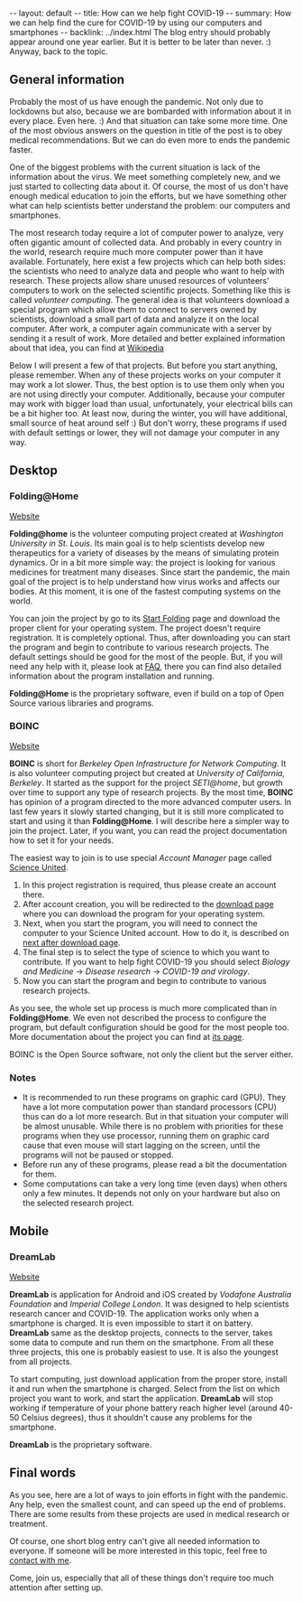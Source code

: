 -- layout: default
-- title: How can we help fight COVID-19
-- summary: How we can help find the cure for COVID-19 by using our computers and smartphones
-- backlink: ../index.html
The blog entry should probably appear around one year earlier. But it is better
to be later than never. :) Anyway, back to the topic.

## General information

Probably the most of us have enough the pandemic. Not only due to lockdowns but
also, because we are bombarded with information about it in every place. Even
here. :) And that situation can take some more time. One of the most obvious
answers on the question in title of the post is to obey medical
recommendations. But we can do even more to ends the pandemic faster.

One of the biggest problems with the current situation is lack of the
information about the virus. We meet something completely new, and we just
started to collecting data about it. Of course, the most of us don't have
enough medical education to join the efforts, but we have something other what
can help scientists better understand the problem: our computers and
smartphones.

The most research today require a lot of computer power to analyze, very often
gigantic amount of collected data. And probably in every country in the world,
research require much more computer power than it have available. Fortunately,
here exist a few projects which can help both sides: the scientists who need to
analyze data and people who want to help with research. These projects allow
share unused resources of volunteers' computers to work on the selected
scientific projects. Something like this is called *volunteer computing*. The
general idea is that volunteers download a special program which allow them to
connect to servers owned by scientists, download a small part of data and
analyze it on the local computer. After work, a computer again communicate
with a server by sending it a result of work. More detailed and better
explained information about that idea, you can find at [Wikipedia](https://en.wikipedia.org/wiki/Volunteer_computing)

Below I will present a few of that projects. But before you start anything,
please remember. When any of these projects works on your computer it may
work a lot slower. Thus, the best option is to use them only when you are not
using directly your computer. Additionally, because your computer may work
with bigger load than usual, unfortunately, your electrical bills can be a bit
higher too. At least now, during the winter, you will have additional, small
source of heat around self :) But don't worry, these programs if used with
default settings or lower, they will not damage your computer in any way.

## Desktop

### Folding@Home

[Website](https://foldingathome.org/home/)

**Folding@home** is the volunteer computing project created at *Washington
University in St. Louis*. Its main goal is to help scientists develop new
therapeutics for a variety of diseases by the means of simulating protein
dynamics. Or in a bit more simple way: the project is looking for various
medicines for treatment many diseases. Since start the pandemic, the main goal
of the project is to help understand how virus works and affects our bodies. At
this moment, it is one of the fastest computing systems on the world.

You can join the project by go to its [Start Folding](https://foldingathome.org/start-folding/)
page and download the proper client for your operating system. The project
doesn't require registration. It is completely optional. Thus, after
downloading you can start the program and begin to contribute to various
research projects. The default settings should be good for the most of the
people. But, if you will need any help with it, please look at [FAQ](https://foldingathome.org/support/faq/),
there you can find also detailed information about the program installation
and running.

**Folding@Home** is the proprietary software, even if build on a top of Open
Source various libraries and programs.

### BOINC

[Website](https://boinc.berkeley.edu/)

**BOINC** is short for *Berkeley Open Infrastructure for Network Computing*. It is
also volunteer computing project but created at *University of California,
Berkeley*. It started as the support for the project *SETI@home*, but growth over
time to support any type of research projects. By the most time, **BOINC** has
opinion of a program directed to the more advanced computer users. In last few
years it slowly started changing, but it is still more complicated to start and
using it than **Folding@Home**. I will describe here a simpler way to join the
project. Later, if you want, you can read the project documentation how to set
it for your needs.

The easiest way to join is to use special *Account Manager* page called
[Science United](https://scienceunited.org/).
1. In this project registration is required, thus please create an account
   there.
2. After account creation, you will be redirected to the [download page](https://scienceunited.org/download.php)
   where you can download the program for your operating system.
3. Next, when you start the program, you will need to connect the computer
   to your Science United account. How to do it, is described on [next after download page](https://scienceunited.org/download.php?action=installed).
4. The final step is to select the type of science to which you want to
   contribute. If you want to help fight COVID-19 you should select *Biology
   and Medicine* -> *Disease research* -> *COVID-19 and virology*.
5. Now you can start the program and begin to contribute to various research
   projects.

As you see, the whole set up process is much more complicated than in
**Folding@Home**. We even not described the process to configure the program, but
default configuration should be good for the most people too. More
documentation about the project you can find at [its page](https://boinc.berkeley.edu/).

BOINC is the Open Source software, not only the client but the server either.

### Notes

* It is recommended to run these programs on graphic card (GPU). They have a
  lot more computation power than standard processors (CPU) thus can do a lot
  more research. But in that situation your computer will be almost unusable.
  While there is no problem with priorities for these programs when they use
  processor, running them on graphic card cause that even mouse will start
  lagging on the screen, until the programs will not be paused or stopped.
* Before run any of these programs, please read a bit the documentation for
  them.
* Some computations can take a very long time (even days) when others only a
  few minutes. It depends not only on your hardware but also on the selected
  research project.

## Mobile

### DreamLab

[Website](https://www.vodafone.com.au/foundation/dreamlab)

**DreamLab** is application for Android and iOS created by *Vodafone Australia
Foundation* and *Imperial College London*. It was designed to help scientists
research cancer and COVID-19. The application works only when a smartphone is
charged. It is even impossible to start it on battery. **DreamLab** same as the
desktop projects, connects to the server, takes some data to compute and run
them on the smartphone. From all these three projects, this one is probably
easiest to use. It is also the youngest from all projects.

To start computing, just download application from the proper store, install it
and run when the smartphone is charged. Select from the list on which project
you want to work, and start the application. **DreamLab** will stop working if
temperature of your phone battery reach higher level (around 40-50 Celsius
degrees), thus it shouldn't cause any problems for the smartphone.

**DreamLab** is the proprietary software.

## Final words

As you see, here are a lot of ways to join efforts in fight with the pandemic.
Any help, even the smallest count, and can speed up the end of problems.
There are some results from these projects are used in medical research or
treatment.

Of course, one short blog entry can't give all needed information to everyone.
If someone will be more interested in this topic, feel free to [contact with me](../../contact.html).

Come, join us, especially that all of these things don't require too much
attention after setting up.
